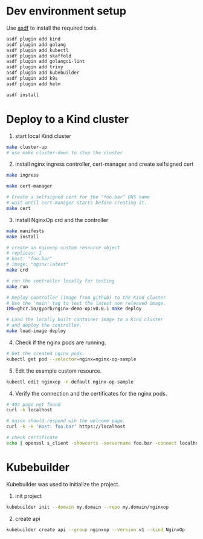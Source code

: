 
# Dev environment setup

Use [asdf](https://asdf-vm.com/) to install the required tools.

```sh
asdf plugin add kind
asdf plugin add golang
asdf plugin add kubectl
asdf plugin add skaffold
asdf plugin add golangci-lint
asdf plugin add trivy
asdf plugin add kubebuilder
asdf plugin add k9s
asdf plugin add helm

asdf install
```

# Deploy to a Kind cluster

1. start local Kind cluster

```sh
make cluster-up
# use make cluster-down to stop the cluster
```

2. install nginx ingress controller, cert-manager and create selfsigned cert

```sh
make ingress

make cert-manager

# Create a selfsigned cert for the "foo.bar" DNS name
# wait until cert-manager starts before creating it.
make cert
```

3. install NginxOp crd and the controller

```sh
make manifests
make install

# create an nginxop custom resource object
# replicas: 1
# host: "foo.bar"
# image: "nginx:latest"
make crd

# run the controller locally for testing
make run

# Deploy controller (image from github) to the Kind cluster
# Use the 'main' tag to test the latest non released image.
IMG=ghcr.io/gyorb/nginx-demo-op:v0.0.1 make deploy

# Load the locally built container image to a Kind cluster
# and deploy the controller.
make load-image deploy
```

4. Check if the nginx pods are running.
```sh
# Get the created nginx pods.
kubectl get pod --selector=nginx=nginx-op-sample
```

5. Edit the example custom resource.
```sh
kubectl edit nginxop -n default nginx-op-sample
```

4. Verify the connection and the certificates for the nginx pods.

```sh
# 404 page not found
curl -k localhost

# nginx should respond wih the welcome page.
curl -k -H 'Host: foo.bar' https://localhost

# check certificate
echo | openssl s_client -showcerts -servername foo.bar -connect localhost:443 2>/dev/null | openssl x509 -inform pem -noout -text
```

# Kubebuilder

Kubebuilder was used to initialize the project.

1. init project

```sh
kubebuilder init --domain my.domain --repo my.domain/nginxop
```

2. create api
```sh
kubebuilder create api --group nginxop --version v1 --kind NginxOp
```
